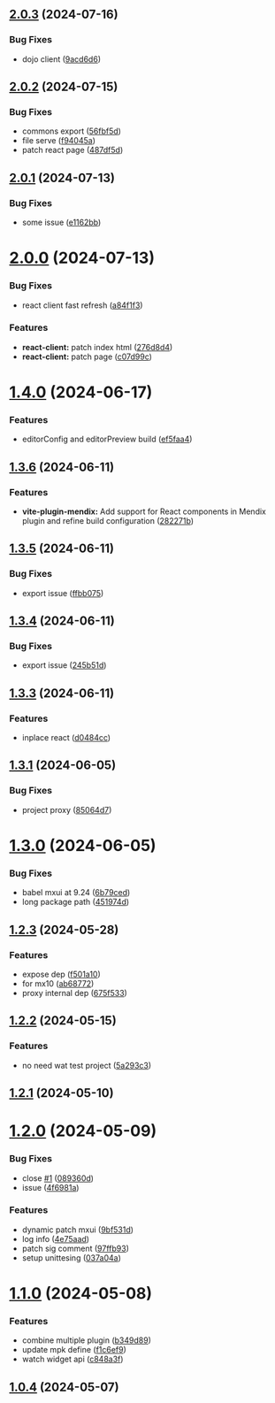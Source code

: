 ## [2.0.3](https://github.com/engalar/vite-plugin-monorepo/compare/vite-plugin-mendix@2.0.2...vite-plugin-mendix@2.0.3) (2024-07-16)

### Bug Fixes

- dojo client ([9acd6d6](https://github.com/engalar/vite-plugin-monorepo/commit/9acd6d6e62266a1719b3a48e6a5ea802e083760e))

## [2.0.2](https://github.com/engalar/vite-plugin-monorepo/compare/vite-plugin-mendix@2.0.1...vite-plugin-mendix@2.0.2) (2024-07-15)

### Bug Fixes

- commons export ([56fbf5d](https://github.com/engalar/vite-plugin-monorepo/commit/56fbf5d8a258ee9d154c1a8d6243cab18d065cdf))
- file serve ([f94045a](https://github.com/engalar/vite-plugin-monorepo/commit/f94045a5ae6c90b4cb1d7f2f336257feff4e014d))
- patch react page ([487df5d](https://github.com/engalar/vite-plugin-monorepo/commit/487df5d62706e0cc2ed6fd27bbaa22968f90f670))

## [2.0.1](https://github.com/engalar/vite-plugin-monorepo/compare/vite-plugin-mendix@2.0.0...vite-plugin-mendix@2.0.1) (2024-07-13)

### Bug Fixes

- some issue ([e1162bb](https://github.com/engalar/vite-plugin-monorepo/commit/e1162bb4d476cb2b98342c1ade1acc6135078e87))

# [2.0.0](https://github.com/engalar/vite-plugin-monorepo/compare/vite-plugin-mendix@1.4.0...vite-plugin-mendix@2.0.0) (2024-07-13)

### Bug Fixes

- react client fast refresh ([a84f1f3](https://github.com/engalar/vite-plugin-monorepo/commit/a84f1f32cc7c0a69c6b3bcd202934d97b0625743))

### Features

- **react-client:** patch index html ([276d8d4](https://github.com/engalar/vite-plugin-monorepo/commit/276d8d442ba6043d51129a86329bf3a7f40a62a6))
- **react-client:** patch page ([c07d99c](https://github.com/engalar/vite-plugin-monorepo/commit/c07d99c96982ae34cf15b34fade2f7fa072dd5a4))

# [1.4.0](https://github.com/engalar/vite-plugin-monorepo/compare/vite-plugin-mendix@1.3.6...vite-plugin-mendix@1.4.0) (2024-06-17)

### Features

- editorConfig and editorPreview build ([ef5faa4](https://github.com/engalar/vite-plugin-monorepo/commit/ef5faa4a4171ce1035b2d90466d90e0dc67b7414))

## [1.3.6](https://github.com/engalar/vite-plugin-monorepo/compare/vite-plugin-mendix@1.3.5...vite-plugin-mendix@1.3.6) (2024-06-11)

### Features

- **vite-plugin-mendix:** Add support for React components in Mendix plugin and refine build configuration ([282271b](https://github.com/engalar/vite-plugin-monorepo/commit/282271b6c6deb83a1f56d2a7746afff15ce9a13b))

## [1.3.5](https://github.com/engalar/vite-plugin-monorepo/compare/vite-plugin-mendix@1.3.4...vite-plugin-mendix@1.3.5) (2024-06-11)

### Bug Fixes

- export issue ([ffbb075](https://github.com/engalar/vite-plugin-monorepo/commit/ffbb07548bc5bf061d97d3dae4601ab6ce5cc910))

## [1.3.4](https://github.com/engalar/vite-plugin-monorepo/compare/vite-plugin-mendix@1.3.3...vite-plugin-mendix@1.3.4) (2024-06-11)

### Bug Fixes

- export issue ([245b51d](https://github.com/engalar/vite-plugin-monorepo/commit/245b51d69b017156618287c5c9ca595347e168ef))

## [1.3.3](https://github.com/engalar/vite-plugin-monorepo/compare/vite-plugin-mendix@1.3.1...vite-plugin-mendix@1.3.3) (2024-06-11)

### Features

- inplace react ([d0484cc](https://github.com/engalar/vite-plugin-monorepo/commit/d0484cc9679bf4639b6c26aee871e858fe1edb39))

## [1.3.1](https://github.com/engalar/vite-plugin-monorepo/compare/vite-plugin-mendix@1.3.0...vite-plugin-mendix@1.3.1) (2024-06-05)

### Bug Fixes

- project proxy ([85064d7](https://github.com/engalar/vite-plugin-monorepo/commit/85064d795df64a287156e4f9a5c655f7e5e6bf12))

# [1.3.0](https://github.com/engalar/vite-plugin-monorepo/compare/vite-plugin-mendix@1.2.3...vite-plugin-mendix@1.3.0) (2024-06-05)

### Bug Fixes

- babel mxui at 9.24 ([6b79ced](https://github.com/engalar/vite-plugin-monorepo/commit/6b79ceda518fe44c5a63d38090504d69c77ee024))
- long package path ([451974d](https://github.com/engalar/vite-plugin-monorepo/commit/451974d016fbcd4b3a83dbe9c29d1deead40c7ec))

## [1.2.3](https://github.com/engalar/vite-plugin-monorepo/compare/vite-plugin-mendix@1.2.2...vite-plugin-mendix@1.2.3) (2024-05-28)

### Features

- expose dep ([f501a10](https://github.com/engalar/vite-plugin-monorepo/commit/f501a10bd51eaafd6fc65382e991dafd3ada80e3))
- for mx10 ([ab68772](https://github.com/engalar/vite-plugin-monorepo/commit/ab687723f217fb2f76ab5a521428d70ffbfa77bf))
- proxy internal dep ([675f533](https://github.com/engalar/vite-plugin-monorepo/commit/675f533e8ae4d1513c6bff9d0a478655accc9706))

## [1.2.2](https://github.com/engalar/vite-plugin-monorepo/compare/vite-plugin-mendix@1.2.1...vite-plugin-mendix@1.2.2) (2024-05-15)

### Features

- no need wat test project ([5a293c3](https://github.com/engalar/vite-plugin-monorepo/commit/5a293c3ad4fa66e78498b1cbec50ece64e99ac31))

## [1.2.1](https://github.com/engalar/vite-plugin-monorepo/compare/vite-plugin-mendix@1.2.0...vite-plugin-mendix@1.2.1) (2024-05-10)

# [1.2.0](https://github.com/engalar/vite-plugin-monorepo/compare/vite-plugin-mendix@1.1.0...vite-plugin-mendix@1.2.0) (2024-05-09)

### Bug Fixes

- close [#1](https://github.com/engalar/vite-plugin-monorepo/issues/1) ([089360d](https://github.com/engalar/vite-plugin-monorepo/commit/089360d09630c60d0ef51fa9e647911ab3c5da20))
- issue ([4f6981a](https://github.com/engalar/vite-plugin-monorepo/commit/4f6981a0a21da9501bff10f226de96771ebcc98f))

### Features

- dynamic patch mxui ([9bf531d](https://github.com/engalar/vite-plugin-monorepo/commit/9bf531d7d7a52d5ba05e4263bd88411164f1ace9))
- log info ([4e75aad](https://github.com/engalar/vite-plugin-monorepo/commit/4e75aad3853e2c0d5951a4a91a15e3bf351028d2))
- patch sig comment ([97ffb93](https://github.com/engalar/vite-plugin-monorepo/commit/97ffb93745b675dfb6873ac5aa9c4ee37ebaf4cc))
- setup unittesing ([037a04a](https://github.com/engalar/vite-plugin-monorepo/commit/037a04ad2f9ebd6599f0292e9e8464545b9c8ced))

# [1.1.0](https://github.com/engalar/vite-plugin-monorepo/compare/vite-plugin-mendix@1.0.4...vite-plugin-mendix@1.1.0) (2024-05-08)

### Features

- combine multiple plugin ([b349d89](https://github.com/engalar/vite-plugin-monorepo/commit/b349d890631a50c98fc6ec4cf7508e7c47602e68))
- update mpk define ([f1c6ef9](https://github.com/engalar/vite-plugin-monorepo/commit/f1c6ef90d7e03464f03984b54903b7e6553395f3))
- watch widget api ([c848a3f](https://github.com/engalar/vite-plugin-monorepo/commit/c848a3fd1c782dc0eb4c162435f8d382a02097d2))

## [1.0.4](https://github.com/engalar/vite-plugin-monorepo/compare/vite-plugin-mendix@1.0.1...vite-plugin-mendix@1.0.4) (2024-05-07)
